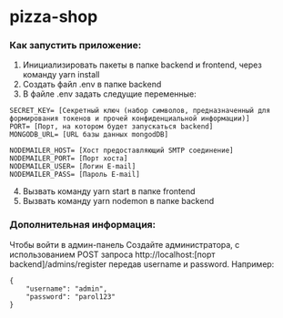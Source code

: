 # pizza-shop

### Как запустить приложение:

1. Инициализировать пакеты в папке backend и frontend, через команду yarn install
2. Создать файл .env в папке backend
3. В файле .env задать следущие переменные:

```
SECRET_KEY= [Секретный ключ (набор символов, предназначенный для формирования токенов и прочей конфиденциальной информации)]
PORT= [Порт, на котором будет запускаться backend]
MONGODB_URL= [URL базы данных mongodDB]

NODEMAILER_HOST= [Хост предоставляющий SMTP соединение]
NODEMAILER_PORT= [Порт хоста]
NODEMAILER_USER= [Логин E-mail]
NODEMAILER_PASS= [Пароль E-mail]
```

4. Вызвать команду yarn start в папке frontend
5. Вызвать команду yarn nodemon в папке backend

### Дополнительная информация:

Чтобы войти в админ-панель
Создайте администратора, с использованием POST запроса http://localhost:[порт backend]/admins/register передав username и password.
Например:

```
{
    "username": "admin",
    "password": "parol123"
}
```
